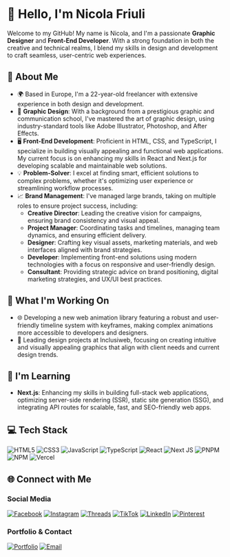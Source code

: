 # 👋 Hello, I'm Nicola Friuli

Welcome to my GitHub! My name is Nicola, and I'm a passionate **Graphic Designer** and **Front-End Developer**. With a strong foundation in both the creative and technical realms, I blend my skills in design and development to craft seamless, user-centric web experiences.

## 🌟 About Me

- 🌍 Based in Europe, I'm a 22-year-old freelancer with extensive experience in both design and development.
- 🎨 **Graphic Design**: With a background from a prestigious graphic and communication school, I've mastered the art of graphic design, using industry-standard tools like Adobe Illustrator, Photoshop, and After Effects.
- 🖥️ **Front-End Development**: Proficient in HTML, CSS, and TypeScript, I specialize in building visually appealing and functional web applications. My current focus is on enhancing my skills in React and Next.js for developing scalable and maintainable web solutions.
- 💡 **Problem-Solver**: I excel at finding smart, efficient solutions to complex problems, whether it's optimizing user experience or streamlining workflow processes.
- 📈 **Brand Management**: I've managed large brands, taking on multiple roles to ensure project success, including:
  - **Creative Director**: Leading the creative vision for campaigns, ensuring brand consistency and visual appeal.
  - **Project Manager**: Coordinating tasks and timelines, managing team dynamics, and ensuring efficient delivery.
  - **Designer**: Crafting key visual assets, marketing materials, and web interfaces aligned with brand strategies.
  - **Developer**: Implementing front-end solutions using modern technologies with a focus on responsive and user-friendly design.
  - **Consultant**: Providing strategic advice on brand positioning, digital marketing strategies, and UX/UI best practices.

## 🚀 What I'm Working On

- 🌐 Developing a new web animation library featuring a robust and user-friendly timeline system with keyframes, making complex animations more accessible to developers and designers.
- 🎨 Leading design projects at Inclusiweb, focusing on creating intuitive and visually appealing graphics that align with client needs and current design trends.

## 🌱 I'm Learning

- **Next.js**: Enhancing my skills in building full-stack web applications, optimizing server-side rendering (SSR), static site generation (SSG), and integrating API routes for scalable, fast, and SEO-friendly web apps.

## 💻 Tech Stack

![HTML5](https://img.shields.io/badge/html5-%23E34F26.svg?style=for-the-badge&logo=html5&logoColor=white)
![CSS3](https://img.shields.io/badge/css3-%231572B6.svg?style=for-the-badge&logo=css3&logoColor=white)
![JavaScript](https://img.shields.io/badge/javascript-%23323330.svg?style=for-the-badge&logo=javascript&logoColor=%23F7DF1E)
![TypeScript](https://img.shields.io/badge/typescript-%23007ACC.svg?style=for-the-badge&logo=typescript&logoColor=white)
![React](https://img.shields.io/badge/react-%2320232a.svg?style=for-the-badge&logo=react&logoColor=%2361DAFB)
![Next JS](https://img.shields.io/badge/Next-black?style=for-the-badge&logo=next.js&logoColor=white)
![PNPM](https://img.shields.io/badge/pnpm-%234a4a4a.svg?style=for-the-badge&logo=pnpm&logoColor=f69220)
![NPM](https://img.shields.io/badge/NPM-%23CB3837.svg?style=for-the-badge&logo=npm&logoColor=white)
![Vercel](https://img.shields.io/badge/vercel-%23000000.svg?style=for-the-badge&logo=vercel&logoColor=white)

## 🌐 Connect with Me

### Social Media

[![Facebook](https://img.shields.io/badge/Facebook-%231877F2.svg?style=for-the-badge&logo=Facebook&logoColor=white)](https://www.facebook.com/nicola.friuli.54/)
[![Instagram](https://img.shields.io/badge/Instagram-%23E4405F.svg?style=for-the-badge&logo=Instagram&logoColor=white)](https://www.instagram.com/nicola.friuli)
[![Threads](https://img.shields.io/badge/Threads-%23101010.svg?style=for-the-badge&logo=threads&logoColor=white)](https://www.threads.net/nicola.friuli)
[![TikTok](https://img.shields.io/badge/TikTok-%23000000.svg?style=for-the-badge&logo=TikTok&logoColor=white)](https://tiktok.com/@nicola.friuli)
[![LinkedIn](https://img.shields.io/badge/LinkedIn-%230077B5.svg?style=for-the-badge&logo=linkedin&logoColor=white)](https://www.linkedin.com/in/nicola-friuli)
[![Pinterest](https://img.shields.io/badge/Pinterest-%23E60023.svg?style=for-the-badge&logo=Pinterest&logoColor=white)](https://pinterest.com/nicolafriuli)

### Portfolio & Contact

[![Portfolio](https://img.shields.io/badge/Portfolio-%2312100E.svg?style=for-the-badge)](https://inclusiweb.it/portfolio)
[![Email](https://img.shields.io/badge/Email-%23D14836.svg?style=for-the-badge)](mailto:info@nicolafriuli.com)
